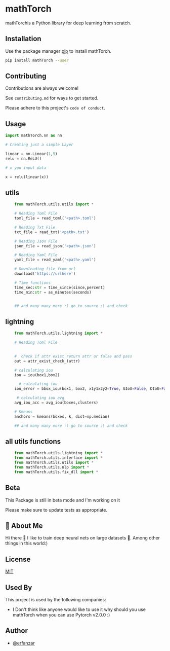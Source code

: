 # mathTorch

 mathTorchis a Python library for deep learning from scratch.

## Installation

Use the package manager [pip](https://pypi.org/project/mathTorch/) to install mathTorch.

```bash
pip install mathTorch --user
```

## Contributing

Contributions are always welcome!

See `contributing.md` for ways to get started.

Please adhere to this project's `code of conduct`.


## Usage

```python
import mathTorch.nn as nn

# Creating just a simple Layer

linear = nn.Linear(1,5)
relu = nn.ReLU()

# x you input data

x = relu(linear(x))


```

## utils

```python
    from mathTorch.utils.utils import *

    # Reading Toml File
    toml_file = read_toml('<path>.toml')

    # Reading Txt File
    txt_file = read_txt('<path>.txt')

    # Reading Json File
    json_file = read_json('<path>.json')

    # Reading Yaml File
    yaml_file = read_yaml('<path>.yaml')

    # Downloading file from url
    download('https://urlhere')

    # Time functions
    time_sec:str = time_since(since,percent)
    time_min:str = as_minutes(seconds)


    ## and many many more :) go to source ;\ and check
```



## lightning

```python
    from mathTorch.utils.lightning import *

    # Reading Toml File
    

    #  check if attr exist return attr or false and pass
    out = attr_exist_check_(attr)

    # calculating iou
    iou = iou(box1,box2)

      # calculating iou
    iou_error = bbox_iou(box1, box2, x1y1x2y2=True, GIoU=False, DIoU=False, CIoU=False, eps=1e-7)

     # calculating iou avg
    avg_iou_acc = avg_iou(boxes,clusters)

    # Kmeans
    anchors = kmeans(boxes, k, dist=np.median)

    ## and many many more :) go to source ;\ and check
```


## all utils functions 

```python
    from mathTorch.utils.lightning import *
    from mathTorch.utils.interface import *
    from mathTorch.utils.utils import *
    from mathTorch.utils.nlp import *
    from mathTorch.utils.fix_dll import *
```

## Beta

This Package is still in beta mode and I'm working on it

Please make sure to update tests as appropriate.


## 🚀 About Me
Hi there 👋
I like to train deep neural nets on large datasets 🧠.
Among other things in this world:)

## License

[MIT](https://choosealicense.com/licenses/mit/)


## Used By

This project is used by the following companies:

- I Don't think like anyone would like to use it why should you use mathTorch when you can use Pytorch v2.0.0 :)



## Author

- [@erfanzar](https://www.github.com/erfanzar)
